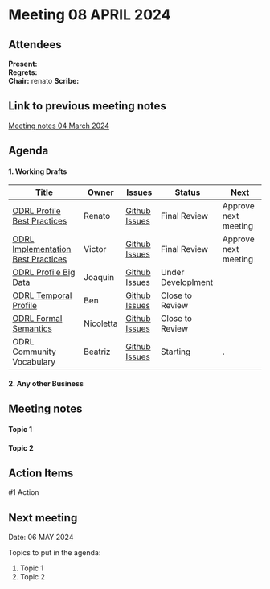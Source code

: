 # Meeting  08 APRIL 2024

## Attendees

**Present:**  
**Regrets:**   
**Chair:**   renato
**Scribe:**   

## Link to previous meeting notes

[Meeting notes 04 March 2024](https://lists.w3.org/Archives/Public/public-odrl/2024Mar/0009.html)

## Agenda

#### 1. Working Drafts   

| Title | Owner | Issues | Status | Next |
| -- | -- | -- | -- | -- |
| [ODRL Profile Best Practices](https://w3c.github.io/odrl/profile-bp/) | Renato | [Github Issues](https://github.com/w3c/odrl/issues?q=is%3Aissue+is%3Aopen+label%3A%22Profile+Best+Practices%22)  |Final Review | Approve next meeting |
| [ODRL Implementation Best Practices](https://w3c.github.io/odrl/bp/) | Victor | [Github Issues](https://github.com/w3c/odrl/issues?q=is%3Aissue+is%3Aopen+label%3A%22Implementation+Best+Practices%22)  |Final Review | Approve next meeting |
| [ODRL Profile Big Data](https://w3c.github.io/odrl/profile-bigdata/) | Joaquin | [Github Issues](https://github.com/w3c/odrl/issues?q=is%3Aissue+is%3Aopen+label%3A%22Big+Data%22)  |Under Developlment |  |
| [ODRL Temporal Profile](https://w3c.github.io/odrl/profile-temporal/) | Ben | [Github Issues](https://github.com/w3c/odrl/issues?q=is%3Aissue+is%3Aopen+label%3A%22Temporal+Profile%22)  |Close to Review|  |
| [ ODRL Formal Semantics](https://w3c.github.io/odrl/formal-semantics//) | Nicoletta | [Github Issues](https://github.com/w3c/odrl/issues?q=is%3Aissue+is%3Aopen+label%3A%22Formal+Semantics%22)  |Close to Review|  |
| ODRL Community Vocabulary | Beatriz | [Github Issues](https://github.com/w3c/odrl/issues?q=is%3Aissue+is%3Aopen+label%3A%22Community+Vocabulary%22)  |Starting|   .  |

#### 2. Any other Business

## Meeting notes

#### Topic 1

#### Topic 2

## Action  Items

#1 Action

## Next meeting

Date: 06 MAY 2024

Topics to put in the agenda:  
1. Topic 1  
2. Topic 2  
